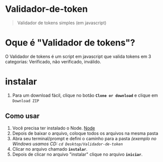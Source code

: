 # Validador-de-token

> Validador de tokens simples (em javascript)

# Oque é "Validador de tokens"?
O Validador de tokens é um script em javascript que valida tokens em 3 categorias: Verificado, não verificado, inválido.

# instalar
1. Para um download fácil, clique no botão **`Clone or download`** e clique em `Download ZIP`

## Como usar
1. Você precisa ter instalado o Node. [Node](https://nodejs.org/)
2. Depois de baixar o arquivo, coloque todos os arquivos na mesma pasta
3. Abra seu terminal/prompt e defini o caminho para a pasta *(exemplo no Windows usamos CD: `cd Desktop/Validador-de-token`*
4. Clicar no arquivo chamado **`instalar`**.
5. Depois de clicar no arquivo "instalar" clique no arquivo **`iniciar`**.
